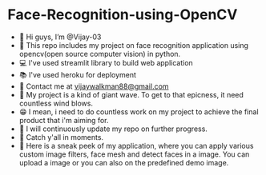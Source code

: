 # Face-Recognition-using-OpenCV
- 👋 Hi guys, I’m @Vijay-03
- 🎯 This repo includes my project on face recognition application using opencv(open source computer vision) in python.
- 💻 I've used streamlit library to build web application
- 📚 I've used heroku for deployment
- 📧 Contact me at vijaywalkman88@gmail.com
- 🌊 My project is a kind of giant wave. To get to that epicness, it need countless wind blows.
- 😁 I mean, i need to do countless work on my project to achieve the final product that i'm aiming for.
- 🚀 I will continuously update my repo on further progress.
- 👋 Catch y'all in moments.
- 👀 Here is a sneak peek of my application, where you can apply various custom image filters, face mesh and detect faces in a image. You can upload a image or you can also on the predefined demo image.
